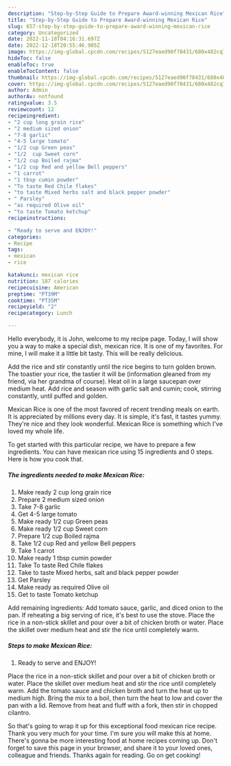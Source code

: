 ```yaml
---
description: "Step-by-Step Guide to Prepare Award-winning Mexican Rice"
title: "Step-by-Step Guide to Prepare Award-winning Mexican Rice"
slug: 657-step-by-step-guide-to-prepare-award-winning-mexican-rice
category: Uncategorized
date: 2022-11-18T04:16:31.697Z
date: 2022-12-18T20:55:46.905Z
image: https://img-global.cpcdn.com/recipes/5127eaed90f78431/680x482cq70/mexican-rice-recipe-main-photo.jpg
hideToc: false
enableToc: true
enableTocContent: false
thumbnail: https://img-global.cpcdn.com/recipes/5127eaed90f78431/680x482cq70/mexican-rice-recipe-main-photo.jpg
cover: https://img-global.cpcdn.com/recipes/5127eaed90f78431/680x482cq70/mexican-rice-recipe-main-photo.jpg
author: Admin
authorAv: notfound
ratingvalue: 3.5
reviewcount: 12
recipeingredient:
- "2 cup long grain rice"
- "2 medium sized onion"
- "7-8 garlic"
- "4-5 large tomato"
- "1/2 cup Green peas"
- "1/2  cup Sweet corn"
- "1/2 cup Boiled rajma"
- "1/2 cup Red and yellow Bell peppers"
- "1 carrot"
- "1 tbsp cumin powder"
- "To taste Red Chile flakes"
- "to taste Mixed herbs salt and black pepper powder"
- " Parsley"
- "as required Olive oil"
- "to taste Tomato ketchup"
recipeinstructions:

- "Ready to serve and ENJOY!"
categories:
- Recipe
tags:
- mexican
- rice

katakunci: mexican rice 
nutrition: 187 calories
recipecuisine: American
preptime: "PT39M"
cooktime: "PT35M"
recipeyield: "2"
recipecategory: Lunch

---
```



Hello everybody, it is John, welcome to my recipe page. Today, I will show you a way to make a special dish, mexican rice. It is one of my favorites. For mine, I will make it a little bit tasty. This will be really delicious.

Add the rice and stir constantly until the rice begins to turn golden brown. The toastier your rice, the tastier it will be (information gleaned from my friend, via her grandma of course). Heat oil in a large saucepan over medium heat. Add rice and season with garlic salt and cumin; cook, stirring constantly, until puffed and golden.

Mexican Rice is one of the most favored of recent trending meals on earth. It is appreciated by millions every day. It is simple, it's fast, it tastes yummy. They're nice and they look wonderful. Mexican Rice is something which I've loved my whole life.


To get started with this particular recipe, we have to prepare a few ingredients. You can have mexican rice using 15 ingredients and 0 steps. Here is how you cook that.

<!--inarticleads1-->

##### The ingredients needed to make Mexican Rice:

1. Make ready 2 cup long grain rice
1. Prepare 2 medium sized onion
1. Take 7-8 garlic
1. Get 4-5 large tomato
1. Make ready 1/2 cup Green peas
1. Make ready 1/2  cup Sweet corn
1. Prepare 1/2 cup Boiled rajma
1. Take 1/2 cup Red and yellow Bell peppers
1. Take 1 carrot
1. Make ready 1 tbsp cumin powder
1. Take To taste Red Chile flakes
1. Take to taste Mixed herbs, salt and black pepper powder
1. Get  Parsley
1. Make ready as required Olive oil
1. Get to taste Tomato ketchup


Add remaining ingredients: Add tomato sauce, garlic, and diced onion to the pan. If reheating a big serving of rice, it&#39;s best to use the stove. Place the rice in a non-stick skillet and pour over a bit of chicken broth or water. Place the skillet over medium heat and stir the rice until completely warm. 

<!--inarticleads2-->

##### Steps to make Mexican Rice:


1. Ready to serve and ENJOY!

Place the rice in a non-stick skillet and pour over a bit of chicken broth or water. Place the skillet over medium heat and stir the rice until completely warm. Add the tomato sauce and chicken broth and turn the heat up to medium high. Bring the mix to a boil, then turn the heat to low and cover the pan with a lid. Remove from heat and fluff with a fork, then stir in chopped cilantro. 

So that's going to wrap it up for this exceptional food mexican rice recipe. Thank you very much for your time. I'm sure you will make this at home. There's gonna be more interesting food at home recipes coming up. Don't forget to save this page in your browser, and share it to your loved ones, colleague and friends. Thanks again for reading. Go on get cooking!
